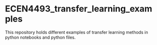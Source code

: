 # ECEN4493_transfer_learning_examples
This repository holds different examples of transfer learning methods in python notebooks and python files. 
